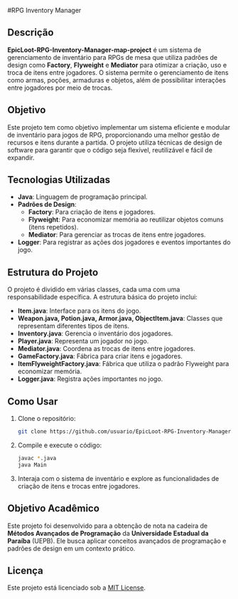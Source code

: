#RPG Inventory Manager

## Descrição
**EpicLoot-RPG-Inventory-Manager-map-project** é um sistema de gerenciamento de inventário para RPGs de mesa que utiliza padrões de design como **Factory**, **Flyweight** e **Mediator** para otimizar a criação, uso e troca de itens entre jogadores. O sistema permite o gerenciamento de itens como armas, poções, armaduras e objetos, além de possibilitar interações entre jogadores por meio de trocas.

## Objetivo
Este projeto tem como objetivo implementar um sistema eficiente e modular de inventário para jogos de RPG, proporcionando uma melhor gestão de recursos e itens durante a partida. O projeto utiliza técnicas de design de software para garantir que o código seja flexível, reutilizável e fácil de expandir.

## Tecnologias Utilizadas
- **Java**: Linguagem de programação principal.
- **Padrões de Design**:
  - **Factory**: Para criação de itens e jogadores.
  - **Flyweight**: Para economizar memória ao reutilizar objetos comuns (itens repetidos).
  - **Mediator**: Para gerenciar as trocas de itens entre jogadores.
- **Logger**: Para registrar as ações dos jogadores e eventos importantes do jogo.

## Estrutura do Projeto
O projeto é dividido em várias classes, cada uma com uma responsabilidade específica. A estrutura básica do projeto inclui:

- **Item.java**: Interface para os itens do jogo.
- **Weapon.java, Potion.java, Armor.java, ObjectItem.java**: Classes que representam diferentes tipos de itens.
- **Inventory.java**: Gerencia o inventário dos jogadores.
- **Player.java**: Representa um jogador no jogo.
- **Mediator.java**: Coordena as trocas de itens entre jogadores.
- **GameFactory.java**: Fábrica para criar itens e jogadores.
- **ItemFlyweightFactory.java**: Fábrica que utiliza o padrão Flyweight para economizar memória.
- **Logger.java**: Registra ações importantes no jogo.

## Como Usar
1. Clone o repositório:
   ```bash
   git clone https://github.com/usuario/EpicLoot-RPG-Inventory-Manager-map-project.git
   ```

2. Compile e execute o código:
   ```bash
   javac *.java
   java Main
   ```

3. Interaja com o sistema de inventário e explore as funcionalidades de criação de itens e trocas entre jogadores.

## Objetivo Acadêmico
Este projeto foi desenvolvido para a obtenção de nota na cadeira de **Métodos Avançados de Programação** da **Universidade Estadual da Paraíba** (UEPB). Ele busca aplicar conceitos avançados de programação e padrões de design em um contexto prático.

## Licença
Este projeto está licenciado sob a [MIT License](LICENSE).
